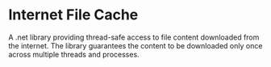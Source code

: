 # Internet File Cache

A .net library providing thread-safe access to file content downloaded from the internet. The library guarantees the content to be downloaded only once across multiple threads and processes.